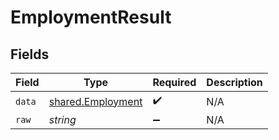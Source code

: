 # EmploymentResult


## Fields

| Field                                                  | Type                                                   | Required                                               | Description                                            |
| ------------------------------------------------------ | ------------------------------------------------------ | ------------------------------------------------------ | ------------------------------------------------------ |
| `data`                                                 | [shared.Employment](../../models/shared/employment.md) | :heavy_check_mark:                                     | N/A                                                    |
| `raw`                                                  | *string*                                               | :heavy_minus_sign:                                     | N/A                                                    |